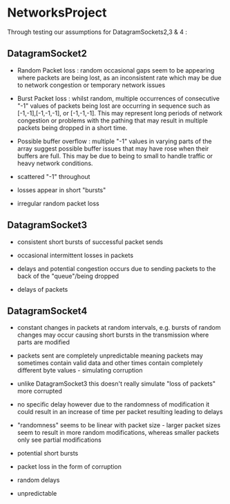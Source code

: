 # NetworksProject

Through testing our assumptions for DatagramSockets2,3 & 4 :

## DatagramSocket2 

- Random Packet loss : random occasional gaps seem to be appearing where packets are being lost, as an inconsistent rate
which may be due to network congestion or temporary network issues
- Burst Packet loss : whilst random, multiple occurrences of consecutive "-1" values of packets being lost are occurring 
in sequence such as [-1,-1],[-1,-1,-1], or [-1,-1,-1]. This may represent long periods of network congestion or problems
with the pathing that may result in multiple packets being dropped in a short time. 
- Possible buffer overflow : multiple "-1" values in varying parts of the array suggest possible buffer issues that may 
have rose when their buffers are full. This may be due to being to small to handle traffic or heavy network conditions.

- scattered "-1" throughout
- losses appear in short "bursts"
- irregular random packet loss 

## DatagramSocket3 

- consistent short bursts of successful packet sends 
- occasional intermittent losses in packets 
- delays and potential congestion occurs due to sending packets to the back of the "queue"/being dropped

- delays of packets 

## DatagramSocket4 

- constant changes in packets at random intervals, e.g. bursts of random changes may occur causing short bursts in 
the transmission where parts are modified 
- packets sent are completely unpredictable meaning packets may sometimes contain valid data and other times contain 
completely different byte values - simulating corruption 
- unlike DatagramSocket3 this doesn't really simulate "loss of packets" more corrupted 
- no specific delay however due to the randomness of modification it could result in an increase of time per packet
resulting leading to delays
- "randomness" seems to be linear with packet size - larger packet sizes seem to result in more random modifications, 
whereas smaller packets only see partial modifications 

- potential short bursts 
- packet loss in the form of corruption 
- random delays 
- unpredictable 